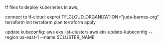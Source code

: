 
tf files to deploy kubernetes in aws, 

connect to tf-cloud:
exprot TF_CLOUD_ORGANIZATION="juda-barnes-org"
terraform init
terraform plan
terraform apply 

update kubeconfig:
aws eks list-clusters
aws eks update-kubeconfig --region us-east-1 --name $CLUSTER_NAME

